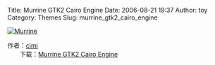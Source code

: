 Title: Murrine GTK2 Cairo Engine
Date: 2006-08-21 19:37
Author: toy
Category: Themes
Slug: murrine_gtk2_cairo_engine

[![Murrine](http://i.linuxtoy.org/i/murrine_s.jpg)](http://i.linuxtoy.org/i/murrine.jpg)

作者：[cimi](http://cimi.netsons.org)  
　　下载：[Murrine GTK2 Cairo
Engine](http://www.gnome-look.org/content/show.php?content=42755)
